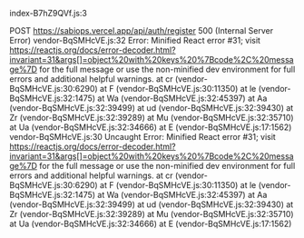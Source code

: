 index-B7hZ9QVf.js:3 
 
 POST https://sabiops.vercel.app/api/auth/register 500 (Internal Server Error)
vendor-BqSMHcVE.js:32 
 Error: Minified React error #31; visit https://reactjs.org/docs/error-decoder.html?invariant=31&args[]=object%20with%20keys%20%7Bcode%2C%20message%7D for the full message or use the non-minified dev environment for full errors and additional helpful warnings.
    at cr (vendor-BqSMHcVE.js:30:6290)
    at F (vendor-BqSMHcVE.js:30:11350)
    at le (vendor-BqSMHcVE.js:32:1475)
    at Wa (vendor-BqSMHcVE.js:32:45397)
    at Aa (vendor-BqSMHcVE.js:32:39499)
    at ud (vendor-BqSMHcVE.js:32:39430)
    at Zr (vendor-BqSMHcVE.js:32:39289)
    at Mu (vendor-BqSMHcVE.js:32:35710)
    at Ua (vendor-BqSMHcVE.js:32:34666)
    at E (vendor-BqSMHcVE.js:17:1562)
vendor-BqSMHcVE.js:30 
 Uncaught Error: Minified React error #31; visit https://reactjs.org/docs/error-decoder.html?invariant=31&args[]=object%20with%20keys%20%7Bcode%2C%20message%7D for the full message or use the non-minified dev environment for full errors and additional helpful warnings.
    at cr (vendor-BqSMHcVE.js:30:6290)
    at F (vendor-BqSMHcVE.js:30:11350)
    at le (vendor-BqSMHcVE.js:32:1475)
    at Wa (vendor-BqSMHcVE.js:32:45397)
    at Aa (vendor-BqSMHcVE.js:32:39499)
    at ud (vendor-BqSMHcVE.js:32:39430)
    at Zr (vendor-BqSMHcVE.js:32:39289)
    at Mu (vendor-BqSMHcVE.js:32:35710)
    at Ua (vendor-BqSMHcVE.js:32:34666)
    at E (vendor-BqSMHcVE.js:17:1562)
